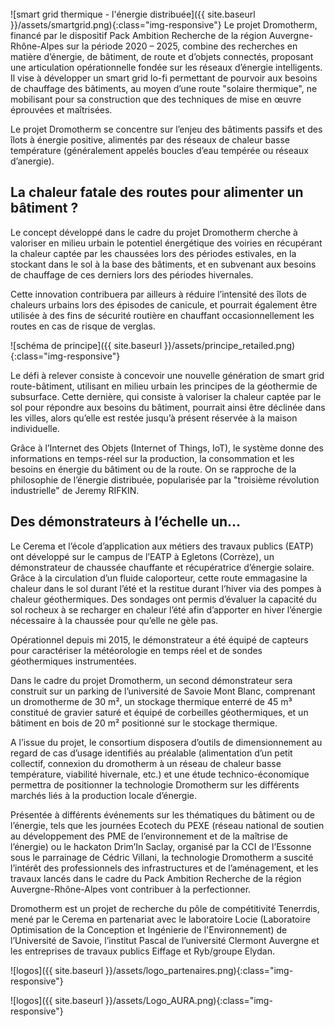 <br>
![smart grid thermique - l'énergie distribuée]({{ site.baseurl }}/assets/smartgrid.png){:class="img-responsive"}
Le projet Dromotherm, financé par le dispositif Pack Ambition Recherche de la région Auvergne-Rhône-Alpes sur la période 2020 – 2025, combine des recherches en matière d’énergie, 
de bâtiment, de route et d’objets connectés, proposant une articulation opérationnelle fondée sur les réseaux d’énergie intelligents. 
Il vise à développer un smart grid lo-fi permettant de pourvoir aux besoins de chauffage des bâtiments, au moyen d’une route "solaire thermique", 
ne mobilisant pour sa construction que des techniques de mise en œuvre éprouvées et maîtrisées.

Le projet Dromotherm se concentre sur l’enjeu des bâtiments passifs et des îlots à énergie positive, 
alimentés par des réseaux de chaleur basse température (généralement appelés boucles d’eau tempérée ou réseaux d’anergie).

## La chaleur fatale des routes pour alimenter un bâtiment ?

Le concept développé dans le cadre du projet Dromotherm cherche à valoriser en milieu urbain le potentiel énergétique 
des voiries en récupérant la chaleur captée par les chaussées lors des périodes estivales, 
en la stockant dans le sol à la base des bâtiments, et en subvenant aux besoins de chauffage de ces derniers lors des périodes hivernales.

Cette innovation contribuera par ailleurs à réduire l’intensité des îlots de chaleurs urbains lors des épisodes de canicule, 
et pourrait également être utilisée à des fins de sécurité routière en chauffant occasionnellement les routes en cas de risque de verglas.

![schéma de principe]({{ site.baseurl }}/assets/principe_retailed.png){:class="img-responsive"}

Le défi à relever consiste à concevoir une nouvelle génération de smart grid route-bâtiment, utilisant en milieu urbain les principes de la géothermie de subsurface. 
Cette dernière, qui consiste à valoriser la chaleur captée par le sol pour répondre aux besoins du bâtiment, pourrait ainsi être déclinée dans les villes, alors 
qu’elle est restée jusqu’à présent réservée à la maison individuelle.

Grâce à l’Internet des Objets (Internet of Things, IoT), le système donne des informations en temps-réel sur la production, 
la consommation et les besoins en énergie du bâtiment ou de la route. On se rapproche de la philosophie de l’énergie distribuée, 
popularisée par la "troisième révolution industrielle" de Jeremy RIFKIN.

## Des démonstrateurs à l’échelle un…

Le Cerema et l’école d’application aux métiers des travaux publics (EATP) ont développé sur le campus de l’EATP à Egletons (Corrèze), un démonstrateur de chaussée 
chauffante et récupératrice d’énergie solaire. Grâce à la circulation d’un fluide caloporteur, cette route emmagasine la chaleur dans le sol 
durant l’été et la restitue durant l’hiver via des pompes à chaleur géothermiques. 
Des sondages ont permis d’évaluer la capacité du sol rocheux à se recharger en chaleur l’été afin d’apporter en hiver l’énergie nécessaire à la chaussée pour qu’elle ne gèle pas.

Opérationnel depuis mi 2015, le démonstrateur a été équipé de capteurs pour caractériser la météorologie en temps réel et de sondes géothermiques instrumentées.

Dans le cadre du projet Dromotherm, un second démonstrateur sera construit sur un parking de l’université de Savoie Mont Blanc, comprenant un dromotherme de 30 m², 
un stockage thermique enterré de 45 m³ constitué de gravier saturé et équipé de corbeilles géothermiques, et un bâtiment en bois de 20 m² positionné sur le stockage thermique.

A l’issue du projet, le consortium disposera d’outils de dimensionnement au regard de cas d’usage identifiés au préalable (alimentation d’un petit collectif, 
connexion du dromotherm à un réseau de chaleur basse température, viabilité hivernale, etc.) et une étude technico-économique permettra de positionner la technologie 
Dromotherm sur les différents marchés liés à la production locale d’énergie.

Présentée à différents événements sur les thématiques du bâtiment ou de l’énergie, tels que les journées Ecotech du PEXE (réseau national de soutien au développement 
des PME de l’environnement et de la maîtrise de l’énergie) ou le hackaton Drim’In Saclay, organisé par la CCI de l’Essonne sous le parrainage de Cédric Villani, 
la technologie Dromotherm a suscité l’intérêt des professionnels des infrastructures et de l’aménagement, et les travaux lancés dans le cadre du Pack Ambition 
Recherche de la région Auvergne-Rhône-Alpes vont contribuer à la perfectionner.

Dromotherm est un projet de recherche du pôle de compétitivité Tenerrdis, mené par le Cerema en partenariat avec le laboratoire Locie 
(Laboratoire Optimisation de la Conception et Ingénierie de l'Environnement) de l’Université de Savoie, l’institut Pascal de l’université Clermont Auvergne et les 
entreprises de travaux publics Eiffage et Ryb/groupe Elydan.

![logos]({{ site.baseurl }}/assets/logo_partenaires.png){:class="img-responsive"}

![logos]({{ site.baseurl }}/assets/Logo_AURA.png){:class="img-responsive"}

